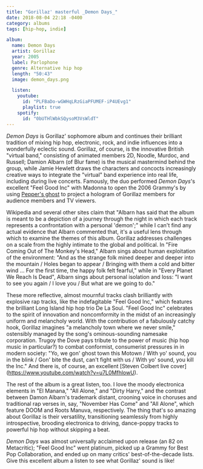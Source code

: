```yaml
---
title: "Gorillaz' masterful _Demon Days_"
date: 2018-08-04 22:18 -0400
category: albums
tags: [hip-hop, indie]

album:
  name: Demon Days
  artist: Gorillaz
  year: 2005
  label: Parlophone
  genre: Alternative hip hop
  length: "50:43"
  image: demon_days.png

  listen:
    youtube:
      id: "PLFBaDo-wGWHqLRzGiaPFUMEF-iP4UEvg1"
      playlist: true
    spotify:
      id: "0bUTHlWbkSQysoM3VsWldT"
---
```

*Demon Days* is Gorillaz' sophomore album and continues their brilliant tradition
of mixing hip hop, electronic, rock, and indie influences into a wonderfully
eclectic sound. Gorillaz, of course, is the innovative British "virtual band,"
consisting of animated members 2D, Noodle, Murdoc, and Russell; Damion Albarn (of
Blur fame) is the musical mastermind behind the group, while Jamie Hewlett draws
the characters and concocts increasingly creative ways to integrate the "virtual"
band experience into real life, including during live concerts. Famously, the duo
performed *Demon Days*'s excellent "Feel Good Inc" with Madonna to open the 2006 Grammy's
by using [Pepper's ghost](https://en.wikipedia.org/wiki/Pepper%27s_ghost) to
project a hologram of Gorillaz members for audience members and TV viewers.

Wikipedia and several other sites claim that "Albarn has said that the album is
meant to be a depiction of a journey through the night in which each track
represents a confrontation with a personal 'demon';" while I can't find any
actual evidence that Albarn commented that, it's a useful lens through which to
examine the themes of this album. Gorillaz addresses challenges on a scale
from the highly intimate to the global and political. In "Fire Coming Out of
The Monkey's Head," Albarn sings about human exploitation of the environment: "And
as the strange folk mined deeper and deeper into the mountain / Holes began to appear
/ Bringing with them a cold and bitter wind ... For the first time, the happy
folk felt fearful," while in "Every Planet We Reach Is Dead", Albarn sings about
personal isolation and loss: "I want to see you again / I love you / But what
are we going to do."

These more reflective, almost mournful tracks clash brilliantly
with explosive rap tracks, like the indefagitable "Feel Good Inc," which features
the brilliant Long Island hip hop trio De La Soul. "Feel Good Inc" celebrates
to the spirit of innovation and noncomformity in the midst of an increasingly uniform and melancholy
world. With the contribution of a fabulously catchy hook,
Gorillaz imagines "a melancholy town where we never smile," ostensibly
managed by the song's ominous-sounding namesake corporation. Trugoy the Dove
pays tribute to the power of music (hip hop music in particular?) to
combat conformist, consumerist pressures in in modern society: "Yo, we gon' ghost town this Motown / With yo' sound, you in the
blink / Gon' bite the dust, can't fight with us / With yo' sound, you kill
the Inc." And there is, of course, an excellent [Steven Colbert live cover]
(https://www.youtube.com/watch?v=u7L0MfhlowU).

The rest of the album is a great listen, too. I love the moody electronica elements
in "El Manana," "All Alone," and "Dirty Harry," and the contrast between Damon Albarn's
trademark distant, crooning voice in choruses and traditional rap verses in, say,
"November Has Come" and "All Alone", which feature DOOM and Roots Manuva, respectively.
The thing that's so amazing about Gorillaz is their versatility, transitioning
seamlessly from highly introspective, brooding electronica to driving, dance-poppy
tracks to powerful hip hop without skipping a beat.

*Demon Days* was almost universally acclaimed upon release (an 82 on Metacritic);
"Feel Good Inc" went platinum, picked up a Grammy for Best Pop Collaboration,
and ended up on many critics' best-of-the-decade lists. Give this excellent
album a listen to see what Gorillaz' sound is like!

